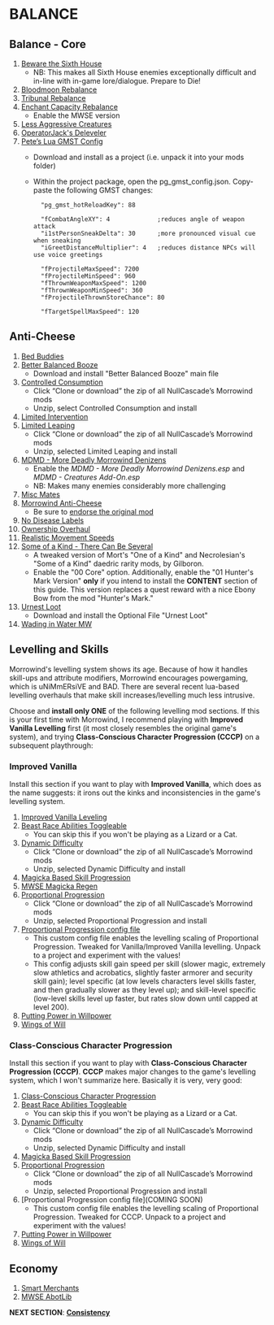 # BALANCE

## Balance - Core
1. [Beware the Sixth House](https://www.nexusmods.com/morrowind/mods/46036?)
	- NB: This makes all Sixth House enemies exceptionally difficult and in-line with in-game lore/dialogue. Prepare to Die!
1. [Bloodmoon Rebalance](https://www.nexusmods.com/morrowind/mods/45714?)
1. [Tribunal Rebalance](https://www.nexusmods.com/morrowind/mods/45713?)
1. [Enchant Capacity Rebalance](https://www.nexusmods.com/morrowind/mods/48742?)
	- Enable the MWSE version
1. [Less Aggressive Creatures](https://www.nexusmods.com/morrowind/mods/48292?)
1. [OperatorJack's Deleveler](https://www.nexusmods.com/morrowind/mods/47897?)
1. [Pete’s Lua GMST Config](https://www.nexusmods.com/morrowind/mods/45818?)
	- Download and install as a project (i.e. unpack it into your mods folder)
	- Within the project package, open the pg_gmst_config.json. Copy-paste the following GMST changes:
			
			"pg_gmst_hotReloadKey": 88
			
			"fCombatAngleXY": 4 			;reduces angle of weapon attack
			"i1stPersonSneakDelta": 30		;more pronounced visual cue when sneaking
			"iGreetDistanceMultiplier": 4	;reduces distance NPCs will use voice greetings
			
			"fProjectileMaxSpeed": 7200
			"fProjectileMinSpeed": 960
			"fThrownWeaponMaxSpeed": 1200
			"fThrownWeaponMinSpeed": 360
			"fProjectileThrownStoreChance": 80
			
			"fTargetSpellMaxSpeed": 120

## Anti-Cheese
1. [Bed Buddies](https://www.nexusmods.com/morrowind/mods/46632?)
1. [Better Balanced Booze](https://www.nexusmods.com/morrowind/mods/45844?)
	- Download and install "Better Balanced Booze" main file
1. [Controlled Consumption](https://github.com/NullCascade/morrowind-mods)
	- Click “Clone or download” the zip of all NullCascade’s Morrowind mods
	- Unzip, select Controlled Consumption and install
1. [Limited Intervention](https://www.nexusmods.com/morrowind/mods/46687?)	
1. [Limited Leaping](https://github.com/NullCascade/morrowind-mods)
	- Click “Clone or download” the zip of all NullCascade’s Morrowind mods
	- Unzip, selected Limited Leaping and install
1. [MDMD - More Deadly Morrowind Denizens](https://www.nexusmods.com/morrowind/mods/48745)
	- Enable the *MDMD - More Deadly Morrowind Denizens.esp* and *MDMD - Creatures Add-On.esp*
	- NB: Makes many enemies considerably more challenging
1. [Misc Mates](https://www.nexusmods.com/morrowind/mods/48122?)
1. [Morrowind Anti-Cheese](https://mega.nz/file/T5REhSRR#ovyKXC-0H9Z9Sa2c9Apw3FBe-8maOYs4rZPSph5u638)	
	- Be sure to [endorse the original mod](https://www.nexusmods.com/morrowind/mods/47305?)
1. [No Disease Labels](https://www.nexusmods.com/morrowind/mods/48295?)
1. [Ownership Overhaul](https://www.nexusmods.com/morrowind/mods/48051?)
1. [Realistic Movement Speeds](https://www.nexusmods.com/morrowind/mods/46248?)
1. [Some of a Kind - There Can Be Several](https://mega.nz/file/nghzkaTb#eTPvgPDimlIauXtrsbeK9T7qPnr8RW3Znl5dlz75aw8)
	- A tweaked version of Mort's "One of a Kind" and Necrolesian's "Some of a Kind" daedric rarity mods, by Gilboron. 
	- Enable the "00 Core" option. Additionally, enable the "01 Hunter's Mark Version" **only** if you intend to install the **CONTENT** section of this guide. This version replaces a quest reward with a nice Ebony Bow from the mod "Hunter's Mark."
1. [Urnest Loot](https://www.nexusmods.com/morrowind/mods/45616?)
	- Download and install the Optional File "Urnest Loot"	
1. [Wading in Water MW](https://www.nexusmods.com/morrowind/mods/48783?)

## Levelling and Skills
Morrowind's levelling system shows its age. Because of how it handles skill-ups and attribute modifiers, Morrowind encourages powergaming, which is uNiMmERsiVE and BAD. There are several recent lua-based levelling overhauls that make skill increases/levelling much less intrusive.

Choose and **install only ONE** of the following levelling mod sections. If this is your first time with Morrowind, I recommend playing with **Improved Vanilla Levelling** first (it most closely resembles the original game's system), and trying **Class-Conscious Character Progression (CCCP)** on a subsequent playthrough:

### Improved Vanilla 
Install this section if you want to play with **Improved Vanilla**, which does as the name suggests: it irons out the kinks and inconsistencies in the game's levelling system.
1. [Improved Vanilla Leveling](https://www.nexusmods.com/morrowind/mods/48065?)
1. [Beast Race Abilities Toggleable](https://www.nexusmods.com/morrowind/mods/44948?)
	- You can skip this if you won't be playing as a Lizard or a Cat.
1. [Dynamic Difficulty](https://github.com/NullCascade/morrowind-mods)
	- Click “Clone or download” the zip of all NullCascade’s Morrowind mods
	- Unzip, selected Dynamic Difficulty and install
1. [Magicka Based Skill Progression](https://www.nexusmods.com/morrowind/mods/48330?)
1. [MWSE Magicka Regen](https://www.nexusmods.com/morrowind/mods/48129?)
1. [Proportional Progression](https://github.com/NullCascade/morrowind-mods)
	- Click “Clone or download” the zip of all NullCascade’s Morrowind mods
	- Unzip, selected Proportional Progression and install
1. [Proportional Progression config file](https://mega.nz/file/H55hCTJK#tCCEBsid81bSK2-mS8WfT5NB1KKRnctvhp_idfNBgc8)
	- This custom config file enables the levelling scaling of Proportional Progression. Tweaked for Vanilla/Improved Vanilla levelling. Unpack to a project and experiment with the values!
	- This config adjusts skill gain speed per skill (slower magic, extremely slow athletics and acrobatics, slightly faster armorer and security skill gain); level specific (at low levels characters level skills faster, and then gradually slower as they level up); and skill-level specific (low-level skills level up faster, but rates slow down until capped at level 200).
1. [Putting Power in Willpower](https://www.nexusmods.com/morrowind/mods/45742?)
1. [Wings of Will](https://www.nexusmods.com/morrowind/mods/46626?)

### Class-Conscious Character Progression
Install this section if you want to play with **Class-Conscious Character Progression (CCCP)**. **CCCP** makes major changes to the game's levelling system, which I won't summarize here. Basically it is very, very good:
1. [Class-Conscious Character Progression](https://www.nexusmods.com/morrowind/mods/48110?)
1. [Beast Race Abilities Toggleable](https://www.nexusmods.com/morrowind/mods/44948?)
	- You can skip this if you won't be playing as a Lizard or a Cat. 
1. [Dynamic Difficulty](https://github.com/NullCascade/morrowind-mods)
	- Click “Clone or download” the zip of all NullCascade’s Morrowind mods
	- Unzip, selected Dynamic Difficulty and install
1. [Magicka Based Skill Progression](https://www.nexusmods.com/morrowind/mods/48330?)
1. [Proportional Progression](https://github.com/NullCascade/morrowind-mods)
	- Click “Clone or download” the zip of all NullCascade’s Morrowind mods
	- Unzip, selected Proportional Progression and install
1. [Proportional Progression config file](COMING SOON)
	- This custom config file enables the levelling scaling of Proportional Progression. Tweaked for CCCP. Unpack to a project and experiment with the values!
1. [Putting Power in Willpower](https://www.nexusmods.com/morrowind/mods/45742?)
1. [Wings of Will](https://www.nexusmods.com/morrowind/mods/46626?)

## Economy
1. [Smart Merchants](https://www.nexusmods.com/morrowind/mods/47787?)
1. [MWSE AbotLib](https://www.nexusmods.com/morrowind/mods/47717?)


**NEXT SECTION**:
[**Consistency**](https://github.com/doublemoulinet/Morrowind-Modular-Mod-Guide/blob/master/CONSISTENCY.md)